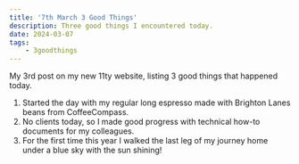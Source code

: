 ```yaml
---
title: '7th March 3 Good Things'
description: Three good things I encountered today.
date: 2024-03-07
tags: 
    - 3goodthings
---
```


My 3rd post on my new 11ty website, listing 3 good things that happened today.

1. Started the day with my regular long espresso made with Brighton Lanes beans from CoffeeCompass.
2. No clients today, so I made good progress with technical how-to documents for my colleagues.
3. For the first time this year I walked the last leg of my journey home under a blue sky with the sun shining!